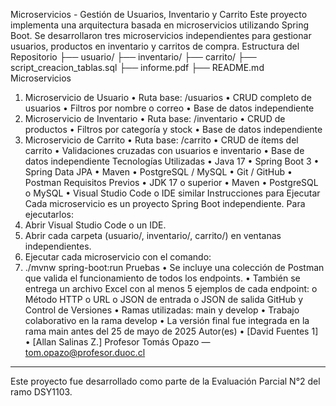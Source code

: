 Microservicios - Gestión de Usuarios, Inventario y Carrito
Este proyecto implementa una arquitectura basada en microservicios utilizando Spring Boot. Se desarrollaron tres microservicios independientes para gestionar usuarios, productos en inventario y carritos de compra.
Estructura del Repositorio
├── usuario/
├── inventario/
├── carrito/
├── script_creacion_tablas.sql
├── informe.pdf
├── README.md
Microservicios
1. Microservicio de Usuario
•	Ruta base: /usuarios
•	CRUD completo de usuarios
•	Filtros por nombre o correo
•	Base de datos independiente
2. Microservicio de Inventario
•	Ruta base: /inventario
•	CRUD de productos
•	Filtros por categoría y stock
•	Base de datos independiente
3. Microservicio de Carrito
•	Ruta base: /carrito
•	CRUD de ítems del carrito
•	Validaciones cruzadas con usuarios e inventario
•	Base de datos independiente
Tecnologías Utilizadas
•	Java 17
•	Spring Boot 3
•	Spring Data JPA
•	Maven
•	PostgreSQL / MySQL
•	Git / GitHub
•	Postman
Requisitos Previos
•	JDK 17 o superior
•	Maven
•	PostgreSQL o MySQL
•	Visual Studio Code o IDE similar
Instrucciones para Ejecutar
Cada microservicio es un proyecto Spring Boot independiente. Para ejecutarlos:
1.	Abrir Visual Studio Code o un IDE.
2.	Abrir cada carpeta (usuario/, inventario/, carrito/) en ventanas independientes.
3.	Ejecutar cada microservicio con el comando:
4.	./mvnw spring-boot:run
Pruebas
•	Se incluye una colección de Postman que valida el funcionamiento de todos los endpoints.
•	También se entrega un archivo Excel con al menos 5 ejemplos de cada endpoint:
o	Método HTTP
o	URL
o	JSON de entrada
o	JSON de salida
GitHub y Control de Versiones
•	Ramas utilizadas: main y develop
•	Trabajo colaborativo en la rama develop
•	La versión final fue integrada en la rama main antes del 25 de mayo de 2025
Autor(es)
•	[David Fuentes 1]
•	[Allan Salinas Z.] 
Profesor
Tomás Opazo — tom.opazo@profesor.duoc.cl
________________________________________
Este proyecto fue desarrollado como parte de la Evaluación Parcial N°2 del ramo DSY1103.
